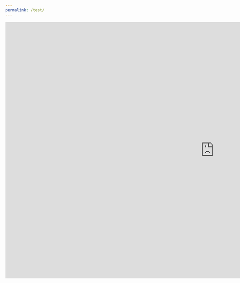 ```yaml
---
permalink: /test/
---
```


<iframe src="https://terraria.fandom.com/wiki/Terraria_Wiki" align="center" name="Arcane Ascent" style="height:800px;width:1300px;border:none;" title="Arcane Ascent"></iframe>
